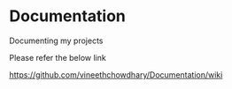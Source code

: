 # Documentation
Documenting my projects

Please refer the below link 

https://github.com/vineethchowdhary/Documentation/wiki

